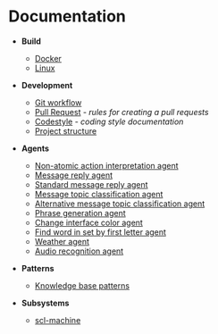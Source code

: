 # Documentation

- **Build**
    * [Docker](build/docker-build.md)
    * [Linux](build/linux-build.md)
   
- **Development**
    * [Git workflow](dev/git-workflow.md)
    * [Pull Request](dev/pr.md) - *rules for creating a pull requests*
    * [Codestyle](dev/codestyle.md) - *coding style documentation*
    * [Project structure](dev/project_structure.md)
    
- **Agents**
    * [Non-atomic action interpretation agent](agents/nonAtomicActionInterpretationAgent.md)
    * [Message reply agent](agents/messageReplyAgent.md)
    * [Standard message reply agent](agents/standardMessageReplyAgent.md)
    * [Message topic classification agent](agents/messageTopicClassificationAgent.md)
    * [Alternative message topic classification agent](agents/alternativeMessageTopicClassificationAgent.md)
    * [Phrase generation agent](agents/phraseGenerationAgent.md)
    * [Change interface color agent](agents/changeInterfaceColorAgent.md)
    * [Find word in set by first letter agent](agents/findWordInSetByFirstLetter.md)
    * [Weather agent](agents/weatherAgent.md)
    * [Audio recognition agent](agents/audioRecognitionAgent.md)

- **Patterns**
    * [Knowledge base patterns](patterns/kb-patterns.md)

- **Subsystems**
    * [scl-machine](subsystems/scl-machine.md)
